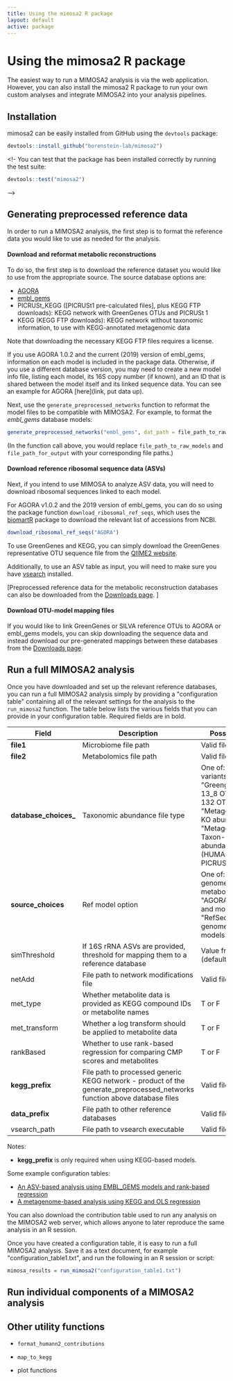 ```yaml
---
title: Using the mimosa2 R package
layout: default
active: package
---
```

# Using the mimosa2 R package

The easiest way to run a MIMOSA2 analysis is via the web application. However, you can also install the mimosa2 R package
 to run your own custom analyses and integrate MIMOSA2 into your analysis pipelines.

## Installation

mimosa2 can be easily installed from GitHub using the `devtools` package:

```R
devtools::install_github("borenstein-lab/mimosa2")
``` 

<!- You can test that the package has been installed correctly by running the test suite:

```R
devtools::test("mimosa2")
```
-->

## Generating preprocessed reference data

In order to run a MIMOSA2 analysis, the first step is to format the reference data you would like to use as needed for the analysis. 

#### Download and reformat metabolic reconstructions
To do so, the first step is to download the reference dataset you would like to use from the appropriate source. The source database options are:

- [AGORA](link)
- [embl_gems](link)
- PICRUSt_KEGG ([PICRUSt1 pre-calculated files], plus KEGG FTP downloads): KEGG network with GreenGenes OTUs and PICRUSt 1
- KEGG (KEGG FTP downloads): KEGG network without taxonomic information, to use with KEGG-annotated metagenomic data

Note that downloading the necessary KEGG FTP files requires a license. 

If you use AGORA 1.0.2 and the current (2019) version of embl_gems, information on each model is included in the package data. Otherwise, if you use a different database version,
you may need to create a new model info file, listing each model, its 16S copy number (if known), and an ID that is shared between the model itself and its linked sequence data. You can see an example for AGORA [here](link, put data up). 

Next, use the `generate_preprocessed_networks` function to reformat the model files to be compatible with MIMOSA2. For example, to format the *embl_gems* database models:

```R
generate_preprocessed_networks("embl_gems", dat_path = file_path_to_raw_models, out_path = file_path_for_output)
```

(In the function call above, you would replace `file_path_to_raw_models` and `file_path_for_output` with your corresponding file paths.) 

#### Download reference ribosomal sequence data (ASVs)
Next, if you intend to use MIMOSA to analyze ASV data, you will need to download ribosomal sequences linked to each model. 

For AGORA v1.0.2 and the 2019 version of embl_gems, you can do so using the package function `download_ribosomal_ref_seqs`, which uses the [biomartR](https://ropensci.github.io/biomartr/) package to download the relevant list of accessions from NCBI. 

```R
download_ribosomal_ref_seqs("AGORA")

```
To use GreenGenes and KEGG, you can simply download the GreenGenes representative OTU sequence file from the [QIIME2 website](https://docs.qiime2.org/2019.4/data-resources/#marker-gene-reference-databases).

Additionally, to use an ASV table as input, you will need to make sure you have [vsearch](https://github.com/torognes/vsearch) installed. 

[Preprocessed reference data for the metabolic reconstruction databases can also be downloaded from the [Downloads page](downloads.html). ]

#### Download OTU-model mapping files
If you would like to link GreenGenes or SILVA reference OTUs to AGORA or embl_gems models, you can skip downloading the sequence data and instead download our pre-generated mappings between these databases from the [Downloads page](downloads.html).


## Run a full MIMOSA2 analysis

Once you have downloaded and set up the relevant reference databases, you can run a full MIMOSA2 analysis simply by providing a "configuration table" containing all of the relevant settings for the analysis to the `run_mimosa2` function.
The table below lists the various fields that you can provide in your configuration table. Required fields are in bold.

| Field | Description | Possible values |
|------|----------|---------|
|**file1** | Microbiome file path | Valid file path|
|**file2** | Metabolomics file path | Valid file path|
|**database_choices_** | Taxonomic abundance file type| One of: "Sequence variants (ASVs)", "Greengenes 13_5 or 13_8 OTUs", "SILVA 132 OTUs", "Metagenome: Total KO abundances", "Metagenome: Taxon-stratified KO abundances (HUMAnN2 or PICRUSt/PICRUSt2)" |
|**source_choices** | Ref model option | One of: "PICRUSt KO genomes and KEGG metabolic model", "AGORA genomes and models", "RefSeq/EMBL_GEMs genomes and models" |
|simThreshold | If 16S rRNA ASVs are provided, threshold for mapping them to a reference database | Value from 0 to 1 (default 0.99)|
|netAdd | File path to network modifications file | Valid file path|
|met_type | Whether metabolite data is provided as KEGG compound IDs or metabolite names | T or F |
|met_transform | Whether a log transform should be applied to metabolite data| T or F |
|rankBased | Whether to use rank-based regression for comparing CMP scores and metabolites| T or F |
|**kegg_prefix** | File path to processed generic KEGG network - product of the generate_preprocessed_networks function above database files| Valid file path|
|**data_prefix** | File path to other reference databases | Valid file path|
|vsearch_path | File path to vsearch executable | Valid file path|

Notes: 
- **kegg_prefix** is only required when using KEGG-based models.

Some example configuration tables:

- [An ASV-based analysis using EMBL_GEMS models and rank-based regression](link) 
- [A metagenome-based analysis using KEGG and OLS regression](link2)

You can also download the contribution table used to run any analysis on the MIMOSA2 web server, which allows anyone to later reproduce the same analysis in an R session.

Once you have created a configuration table, it is easy to run a full MIMOSA2 analysis. Save it as a text document, for example "configuration_table1.txt", and run the following in an R session or script: 

```R
mimosa_results = run_mimosa2("configuration_table1.txt")
```

## Run individual components of a MIMOSA2 analysis

## Other utility functions

- `format_humann2_contributions`

- `map_to_kegg`

- plot functions